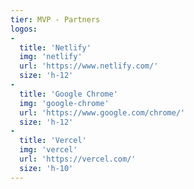```yaml
---
tier: MVP - Partners
logos:
-
  title: 'Netlify'
  img: 'netlify'
  url: 'https://www.netlify.com/'
  size: 'h-12'
-
  title: 'Google Chrome'
  img: 'google-chrome'
  url: 'https://www.google.com/chrome/'
  size: 'h-12'
-
  title: 'Vercel'
  img: 'vercel'
  url: 'https://vercel.com/'
  size: 'h-10'
---
```

